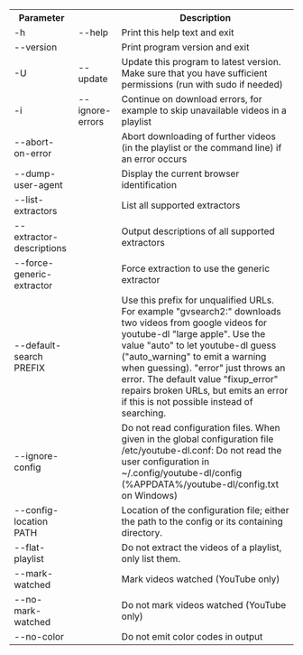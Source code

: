 
<table width="100%"   align="center"  class="table_border_both">
<tr class="heading_table_top">
	<th> Parameter </th>
    <th>  </th>
    <th>Description </th>
	</tr>
	<tr>
<td> -h </td>		
<td> --help </td>
<td>  Print this help text and exit </td>
</tr>
<tr>
<td> --version  </td>
<td> </td>
<td> Print program version and exit </td>
</tr>
<tr>
<td> -U</td>
<td> --update </td>
<td> Update this program to latest version. Make sure that you have sufficient permissions (run with sudo if needed) </td>
</tr>
<tr>
<td>  -i</td>
<td> --ignore-errors</td>
<td>  Continue on download errors, for example to skip unavailable videos in a playlist</td>
</th>
<tr>
<td>--abort-on-error</td>
<td> </td>
<td> Abort downloading of further videos (in the playlist or the command line) if an error occurs</td>
</th>
<tr>
<td> --dump-user-agent </td>
<td> </td>
<td>  Display the current browser identification</td>
</th>
<tr>
<td> --list-extractors </td>
<td> </td>
<td> List all supported extractors</td>
</th>
<tr>
<td> --extractor-descriptions </td>
<td> </td>
<td> Output descriptions of all supported extractors</td>
</th>
<tr>
<td> --force-generic-extractor</td>
<td> </td>
<td> Force extraction to use the generic extractor</td>
</th>
<tr>
<td>  --default-search PREFIX </td>
<td> </td>
<td> Use this prefix for unqualified URLs. For example "gvsearch2:" downloads two videos from google videos for youtube-dl "large apple". Use the value "auto" to let youtube-dl guess ("auto_warning" to emit a warning when guessing). "error" just throws an error. The default value "fixup_error" repairs broken URLs, but emits an error if this is not possible instead of searching.</td>
</th>
<tr>
<td> --ignore-config  </td>
<td> </td>
<td>  Do not read configuration files. When given in the global configuration file /etc/youtube-dl.conf: Do not read the user configuration in ~/.config/youtube-dl/config (%APPDATA%/youtube-dl/config.txt on Windows)</td>
</th>
<tr>
<td>  --config-location PATH </td>
<td> </td>
<td> Location of the configuration file; either the path to the config or its containing directory.</td>
</th>
<tr>
<td>--flat-playlist </td>
<td> </td>
<td> Do not extract the videos of a playlist, only list them. </td>
</th>
<tr>
<td> --mark-watched</td>
<td> </td>
<td> Mark videos watched (YouTube only)</td>
</th>
<tr>
<td> --no-mark-watched </td>
<td> </td>
<td>  Do not mark videos watched (YouTube only)</td>
</th>
<tr>
<td>  --no-color </td>
<td> </td>
<td> Do not emit color codes in output</td>
</th>
</table>

